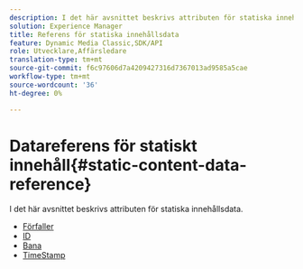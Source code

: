```yaml
---
description: I det här avsnittet beskrivs attributen för statiska innehållsdata.
solution: Experience Manager
title: Referens för statiska innehållsdata
feature: Dynamic Media Classic,SDK/API
role: Utvecklare,Affärsledare
translation-type: tm+mt
source-git-commit: f6c97606d7a4209427316d7367013ad9585a5cae
workflow-type: tm+mt
source-wordcount: '36'
ht-degree: 0%

---
```



# Datareferens för statiskt innehåll{#static-content-data-reference}

I det här avsnittet beskrivs attributen för statiska innehållsdata.

* [Förfaller](r-expiration-static.md)
* [ID](r-id-static.md)
* [Bana](r-path-static.md)
* [TimeStamp](r-timestamp-static.md)
